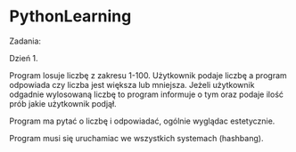 # PythonLearning

Zadania:

Dzień 1.

Program losuje liczbę z zakresu 1-100. Użytkownik podaje liczbę a program odpowiada czy liczba jest większa lub mniejsza. Jeżeli użytkownik odgadnie wylosowaną liczbę to program informuje o tym oraz podaje ilość prób jakie użytkownik podjął.

Program ma pytać o liczbę i odpowiadać, ogólnie wyglądac estetycznie.

Program musi się uruchamiac we wszystkich systemach (hashbang).